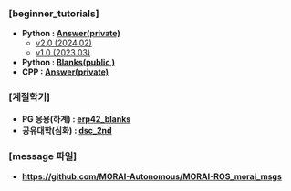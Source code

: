 ### [beginner_tutorials]
- **Python : [Answer(private)](https://github.com/MORAI-EDU/beginner_tutorials_answer)**
   - [v2.0 (2024.02)](https://github.com/MORAI-EDU/beginner_tutorials_answer/releases/tag/v2.0_24.02)
   - [v1.0 (2023.03)](https://github.com/MORAI-EDU/beginner_tutorials_answer/releases/tag/v1.0_23.03)
- **Python : [Blanks(public )](https://github.com/MORAI-EDU/beginner_tutorials_blanks)**
- **CPP    : [Answer(private)](https://github.com/MORAI-EDU/beginner_tutorials_cpp)**


### [계절학기]
- **PG 응용(하계)  : [erp42_blanks](https://github.com/MORAI-EDU/erp42_blanks)**
- **공유대학(심화) : [dsc_2nd](https://github.com/MORAI-EDU/dsc_2nd)**

### [message 파일]
- **https://github.com/MORAI-Autonomous/MORAI-ROS_morai_msgs**
